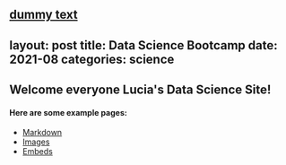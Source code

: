 [dummy text](http://google.com/)
---
layout: post
title: Data Science Bootcamp
date: 2021-08
categories: science
---

## Welcome everyone Lucia's Data Science Site!


#### Here are some example pages:

- [Markdown](02-markdown-examples)
- [Images](03-images-examples)
- [Embeds](04-embeds-examples)
